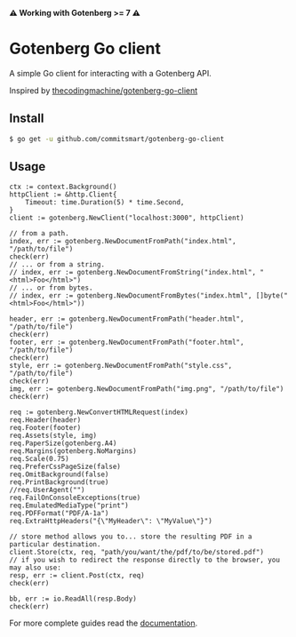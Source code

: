 **⚠️ Working with Gotenberg >= 7 ⚠️**

# Gotenberg Go client

A simple Go client for interacting with a Gotenberg API.

Inspired by [thecodingmachine/gotenberg-go-client](https://github.com/thecodingmachine/gotenberg-go-client)

## Install

```bash
$ go get -u github.com/commitsmart/gotenberg-go-client
```

## Usage

```golang
ctx := context.Background()
httpClient := &http.Client{
    Timeout: time.Duration(5) * time.Second,
}
client := gotenberg.NewClient("localhost:3000", httpClient)

// from a path.
index, err := gotenberg.NewDocumentFromPath("index.html", "/path/to/file")
check(err)
// ... or from a string.
// index, err := gotenberg.NewDocumentFromString("index.html", "<html>Foo</html>")
// ... or from bytes.
// index, err := gotenberg.NewDocumentFromBytes("index.html", []byte("<html>Foo</html>"))

header, err := gotenberg.NewDocumentFromPath("header.html", "/path/to/file")
check(err)
footer, err := gotenberg.NewDocumentFromPath("footer.html", "/path/to/file")
check(err)
style, err := gotenberg.NewDocumentFromPath("style.css", "/path/to/file")
check(err)
img, err := gotenberg.NewDocumentFromPath("img.png", "/path/to/file")
check(err)

req := gotenberg.NewConvertHTMLRequest(index)
req.Header(header)
req.Footer(footer)
req.Assets(style, img)
req.PaperSize(gotenberg.A4)
req.Margins(gotenberg.NoMargins)
req.Scale(0.75)
req.PreferCssPageSize(false)
req.OmitBackground(false)
req.PrintBackground(true)
//req.UserAgent("")
req.FailOnConsoleExceptions(true)
req.EmulatedMediaType("print")
req.PDFFormat("PDF/A-1a")
req.ExtraHttpHeaders("{\"MyHeader\": \"MyValue\"}")

// store method allows you to... store the resulting PDF in a particular destination.
client.Store(ctx, req, "path/you/want/the/pdf/to/be/stored.pdf")
// if you wish to redirect the response directly to the browser, you may also use:
resp, err := client.Post(ctx, req)
check(err)

bb, err := io.ReadAll(resp.Body)
check(err)
```

For more complete guides read the [documentation](https://gotenberg.dev/docs/about).